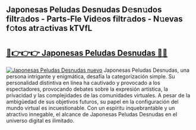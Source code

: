 ## Japonesas Peludas Desnudas D𝚎sn𝚞dos filtr𝚊dos - Parts-Fle Vid𝚎os filtr𝚊dos - N𝚞evas f𝚘tos atr𝚊ctivas kTVfL

# <h2><a href="http://mb9r7mm.tromn.icu/?c=Japonesas+Peludas+Desnudas">🔗👉👉👉 Japonesas Peludas Desnudas 🔗🔗</a></h2>

[![Japonesas Peludas Desnudas nuevo](https://i.imgur.com/pEAQMta.gif)](http://mb9r7mm.tromn.icu/?c=Japonesas+Peludas+Desnudas)
Japonesas Peludas Desnudas, una persona intrigante y enigmática, desafía la categorización simple. Su personalidad distintiva en línea ha cautivado y provocado a los espectadores, provocando debates sobre la expresión artística, la privacidad y las complejidades de las comunidades virtuales. A pesar de la ambigüedad de sus objetivos futuros, su papel en la configuración del mundo virtual es incuestionable. Con un espíritu inquebrantable y un atractivo innegable, el alcance de Japonesas Peludas Desnudas en el universo digital es ilimitado.

